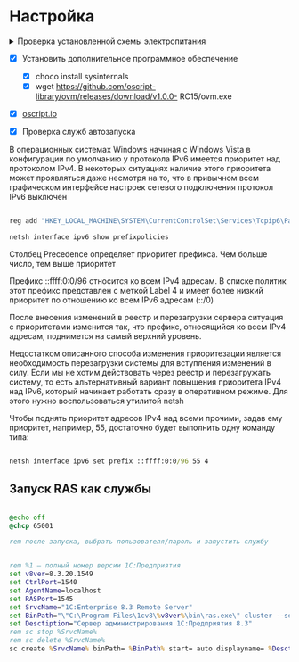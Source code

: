 # Настройка 

<details>  
  <summary>Проверка установленной схемы электропитания</summary>

```  
powercfg /query SCHEME_CURRENT SUB_PROCESSOR PROCTHROTTLEMAX
```
</details>

- [x] Установить дополнительное программное обеспечение
    - [x] choco install sysinternals
    - [x] wget https://github.com/oscript-library/ovm/releases/download/v1.0.0-
RC15/ovm.exe
- [x] [oscript.io](https://oscript.io/downloads)

- [x] Проверка служб автозапуска 
  

В операционных системах Windows начиная с Windows Vista в конфигурации по умолчанию у протокола IPv6 имеется приоритет над протоколом IPv4. В некоторых ситуациях наличие этого приоритета может проявляться даже несмотря на то, что в привычном всем графическом интерфейсе настроек сетевого подключения протокол IPv6 выключен

``` cmd 

reg add "HKEY_LOCAL_MACHINE\SYSTEM\CurrentControlSet\Services\Tcpip6\Parameters" /v DisabledComponents /t REG_DWORD /d 0x20 /f

```

``` cmd
netsh interface ipv6 show prefixpolicies
```



Столбец Precedence определяет приоритет префикса. Чем больше число, тем выше приоритет

Префикс ::ffff:0:0/96 относится ко всем IPv4 адресам. В списке политик этот префикс представлен с меткой Label 4 и имеет более низкий приоритет по отношению ко всем IPv6 адресам (::/0)

После внесения изменений в реестр и перезагрузки сервера ситуация с приоритетами изменится так, что префикс, относящийся ко всем IPv4 адресам, поднимется на самый верхний уровень.


Недостатком описанного способа изменения приоритезации является необходимость перезагрузки системы для вступления изменений в силу. Если мы не хотим действовать через реестр и перезагружать систему, то есть альтернативный вариант повышения приоритета IPv4 над IPv6, который начинает работать сразу в оперативном режиме. Для этого нужно воспользоваться утилитой netsh

Чтобы поднять приоритет адресов IPv4 над всеми прочими, задав ему приоритет, например, 55, достаточно будет выполнить одну команду типа:


``` cmd 

netsh interface ipv6 set prefix ::ffff:0:0/96 55 4

```

## Запуск RAS как службы


``` cmd 

@echo off
@chcp 65001

rem после запуска, выбрать пользователя/пароль и запустить службу


rem %1 – полный номер версии 1С:Предприятия
set v8ver=8.3.20.1549
set CtrlPort=1540
set AgentName=localhost
set RASPort=1545
set SrvcName="1C:Enterprise 8.3 Remote Server"
set BinPath="\"C:\Program Files\1cv8\%v8ver%\bin\ras.exe\" cluster --service --port=%RASPort% %AgentName%:%CtrlPort%"
set Desctiption="Сервер администрирования 1С:Предприятия 8.3"
rem sc stop %SrvcName%
rem sc delete %SrvcName%
sc create %SrvcName% binPath= %BinPath% start= auto displayname= %Desctiption%

```